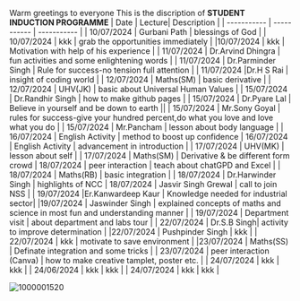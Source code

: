 Warm greetings to everyone 
This is the discription of **STUDENT INDUCTION PROGRAMME**
| Date | Lecture| Description |
| ----------- | ----------- | ----------- |
| 10/07/2024 | Gurbani Path | blessings of God |
| 10/07/2024 | kkk | grab the opportunities immediately |
|10/07/2024 | kkk | Motivation with help of his experience |
| 11/07/2024 | Dr.Arvind Dhingra | fun activities and some enlightening words |
| 11/07/2024 | Dr.Parminder Singh | Rule for success-no tension full attention |
| 11/07/2024 |Dr.H S Rai | insight of coding world |
| 12/07/2024 | Maths(SM) | basic derivative |
| 12/07/2024 | UHV(JK) | basic about Universal Human Values |
| 15/07/2024 | Dr.Randhir Singh | how to make github pages |
| 15/07/2024 | Dr.Pyare Lal | Believe in yourself and be down to earth ||
| 15/07/2024 | Mr.Sony Goyal | rules for success-give your hundred percent,do what you love and love what you do |
| 15/07/2024 | Mr.Pancham | lesson about body language |
| 16/07/2024 | English Activity | method to boost up confidence |
16/07/2024 | English Activity | advancement in introduction |
| 17/07/2024 | UHV(MK) | lesson about self |
| 17/07/2024 | Maths(SM) | Derivative & be different form crowd | 18/07/2024 | peer interaction | teach about chatGPD and Excel |
| 18/07/2024 | Maths(RB) | basic integration |
| 18/07/2024 | Dr.Harwinder Singh | highlights of NCC 
| 18/07/2024 | Jasvir Singh Grewal | call to join NSS |
| 19/07/2024 |Er.Kanwardeep Kaur | Knowledge needed for industrial sector|
|19/07/2024 | Jaswinder Singh | explained concepts of maths and science in most fun and understanding manner |
| 19/07/2024 | Department visit | about department and labs tour |
| 22/07/2024 | Dr.S.B Singh| activity to improve determination |
|22/07/2024 | Pushpinder Singh | kkk |
| 22/07/2024 | kkk | motivate to save environment |
|23/07/2024 | Maths(SS) | Definate integration and some tricks |
| 23/07/2024 | peer interaction (Canva) | how to make creative tamplet, poster etc. |
| 24/07/2024 | kkk | kkk |
| 24/06/2024 | kkk | kkk |
| 24/07/2024 | kkk | kkk |


![1000001520](https://github.com/user-attachments/assets/1e38be69-d767-476e-8b81-503980a201bb)
